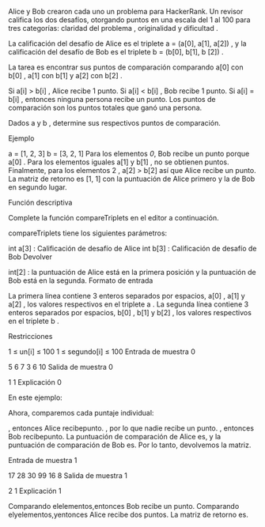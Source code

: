 Alice y Bob crearon cada uno un problema para HackerRank. Un revisor califica los dos desafíos, otorgando puntos en una escala del 1 al 100 para tres categorías: claridad del problema , originalidad y dificultad .

La calificación del desafío de Alice es el triplete a = (a[0], a[1], a[2]) , y la calificación del desafío de Bob es el triplete b = (b[0], b[1], b [2]) .

La tarea es encontrar sus puntos de comparación comparando a[0] con b[0] , a[1] con b[1] y a[2] con b[2] .

Si a[i] > b[i] , Alice recibe 1 punto.
Si a[i] < b[i] , Bob recibe 1 punto.
Si a[i] = b[i] , entonces ninguna persona recibe un punto.
Los puntos de comparación son los puntos totales que ganó una persona.

Dados a y b , determine sus respectivos puntos de comparación.

Ejemplo

a = [1, 2, 3]
b = [3, 2, 1]
Para los elementos *0*, Bob recibe un punto porque a[0] .
Para los elementos iguales a[1] y b[1] , no se obtienen puntos.
Finalmente, para los elementos 2 , a[2] > b[2] así que Alice recibe un punto.
La matriz de retorno es [1, 1] con la puntuación de Alice primero y la de Bob en segundo lugar.

Función descriptiva

Complete la función compareTriplets en el editor a continuación.

compareTriplets tiene los siguientes parámetros:

int a[3] : Calificación de desafío de Alice
int b[3] : Calificación de desafío de Bob
Devolver

int[2] : la puntuación de Alice está en la primera posición y la puntuación de Bob está en la segunda.
Formato de entrada

La primera línea contiene 3 enteros separados por espacios, a[0] , a[1] y a[2] , los valores respectivos en el triplete a .
La segunda línea contiene 3 enteros separados por espacios, b[0] , b[1] y b[2] , los valores respectivos en el triplete b .

Restricciones

1 ≤ un[i] ≤ 100
1 ≤ segundo[i] ≤ 100
Entrada de muestra 0

5 6 7
3 6 10
Salida de muestra 0

1 1
Explicación 0

En este ejemplo:

Ahora, comparemos cada puntaje individual:

, entonces Alice recibepunto.
, por lo que nadie recibe un punto.
, entonces Bob recibepunto.
La puntuación de comparación de Alice es, y la puntuación de comparación de Bob es. Por lo tanto, devolvemos la matriz.

Entrada de muestra 1

17 28 30
99 16 8
Salida de muestra 1

2 1
Explicación 1

Comparando elelementos,entonces Bob recibe un punto.
Comparando elyelementos,yentonces Alice recibe dos puntos.
La matriz de retorno es.